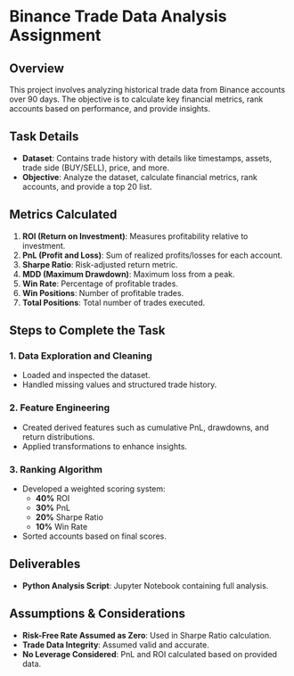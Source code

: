 # Binance Trade Data Analysis Assignment

## Overview
This project involves analyzing historical trade data from Binance accounts over 90 days. The objective is to calculate key financial metrics, rank accounts based on performance, and provide insights.

## Task Details
- **Dataset**: Contains trade history with details like timestamps, assets, trade side (BUY/SELL), price, and more.
- **Objective**: Analyze the dataset, calculate financial metrics, rank accounts, and provide a top 20 list.

## Metrics Calculated
1. **ROI (Return on Investment)**: Measures profitability relative to investment.
2. **PnL (Profit and Loss)**: Sum of realized profits/losses for each account.
3. **Sharpe Ratio**: Risk-adjusted return metric.
4. **MDD (Maximum Drawdown)**: Maximum loss from a peak.
5. **Win Rate**: Percentage of profitable trades.
6. **Win Positions**: Number of profitable trades.
7. **Total Positions**: Total number of trades executed.

## Steps to Complete the Task
### 1. Data Exploration and Cleaning
- Loaded and inspected the dataset.
- Handled missing values and structured trade history.

### 2. Feature Engineering
- Created derived features such as cumulative PnL, drawdowns, and return distributions.
- Applied transformations to enhance insights.

### 3. Ranking Algorithm
- Developed a weighted scoring system:
  - **40%** ROI
  - **30%** PnL
  - **20%** Sharpe Ratio
  - **10%** Win Rate
- Sorted accounts based on final scores.

## Deliverables
- **Python Analysis Script**: Jupyter Notebook containing full analysis.

## Assumptions & Considerations
- **Risk-Free Rate Assumed as Zero**: Used in Sharpe Ratio calculation.
- **Trade Data Integrity**: Assumed valid and accurate.
- **No Leverage Considered**: PnL and ROI calculated based on provided data.


